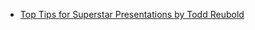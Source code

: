 * [Top Tips for Superstar Presentations by Todd Reubold](https://www.youtube.com/watch?v=Yis6mAnMjTc)